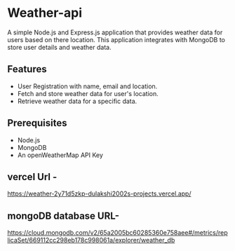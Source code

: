 # Weather-api
A simple Node.js and Express.js application that provides weather data for users based on there location. This application integrates with MongoDB to store user details and weather data.

## Features
- User Registration with name, email and location.
- Fetch and store weather data for user's location.
- Retrieve weather data for a specific data.

## Prerequisites
- Node.js
- MongoDB
- An openWeatherMap API Key

## vercel Url -
https://weather-2y71d5zkp-dulakshi2002s-projects.vercel.app/  

## mongoDB database URL-
https://cloud.mongodb.com/v2/65a2005bc60285360e758aee#/metrics/replicaSet/669112cc298eb178c998061a/explorer/weather_db
